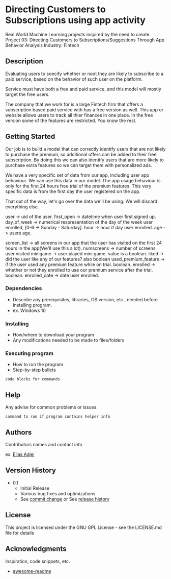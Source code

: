 # Directing Customers to Subscriptions using app activity

Real World Machine Learning projects inspired by the need to create.
Project 03: Directing Customers to Subscriptions/Suggestions Through App Behavior Analysis
Industry: Fintech


## Description

Evaluating users to soecify whether or noot they are likely to subscribe to
a paid service, based on the behavior of such user on the platform.

Service must have both a free and paid service, and this model will mostly
target the free users.

The company that we work for is a large Fintech firm that offers a subscription based
paid service with has a free version as well. This app or website allows users to
track all thier finances in one place.
In the free version some of the features are restricted.
You know the rest.



## Getting Started

Our job is to build a model that can correctly identify users
that are not likely to purchase the premium, so additional offers can be added to their free subscription.
By doing this we can also identify users that are more likely to purchase extra features
so we can target them with personalized ads.

We have a very specific set of data from our app, including user app
behaviour. We can use this data in our model.
The app usage behaviour is only for the first 24 hours free trial of the premium
features.
This very specific data is from the first day the user registered on the app.

That out of the way, let's go over the data we'll be using.
We will discard everything else.

user -> uid of the user.
first_open -> datetime when user first signed up.
day_of_week -> numerical respresentation of the day of the week user enrolled, [0-6 -> Sunday - Saturday].
hour -> hour if day user enrolled.
age -> users age.

screen_list -> all screens in our app that the user has visited on the first 24 hours in the app(We'll use this a lot).
numscreens -> number of screens user visited
minigame -> user played mini game. value is a boolean.
liked -> did the user like any of our features? also boolean
used_premium_feature -> if the user used any premium feature while on trial. boolean.
enrolled -> whether or not they enrolled to use our premium service after the trial. boolean.
enrolled_date -> date user enrolled.


### Dependencies

* Describe any prerequisites, libraries, OS version, etc., needed before installing program.
* ex. Windows 10

### Installing

* How/where to download your program
* Any modifications needed to be made to files/folders

### Executing program

* How to run the program
* Step-by-step bullets
```
code blocks for commands
```

## Help

Any advise for common problems or issues.
```
command to run if program contains helper info
```

## Authors

Contributors names and contact info

ex. [Elias Adjei](https://adjeielias90.github.io)

## Version History


* 0.1
    * Initial Release
    * Various bug fixes and optimizations
    * See [commit change]() or See [release history]()


## License

This project is licensed under the GNU GPL License - see the LICENSE.md file for details

## Acknowledgments

Inspiration, code snippets, etc.
* [awesome-readme](https://github.com/matiassingers/awesome-readme)